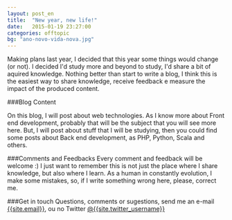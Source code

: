 ```yaml
---
layout: post_en
title:  "New year, new life!"
date:   2015-01-19 23:27:00
categories: offtopic
bg: "ano-novo-vida-nova.jpg"
---
```

Making plans last year, I decided that this year some things would change (or not). I decided I'd study more and beyond to study, I'd share a bit of aquired knowledge. Nothing better than start to write a blog, I think this is the easiest way to share knowledge, receive feedback e measure the impact of the produced content.

###Blog Content

On this blog, I will post about web technologies. As I know more about Front end development, probably that will be the subject that you will see more here.
But, I will post about stuff that I will be studying, then you could find some posts about Back end development, as PHP, Python, Scala and others.

###Comments and Feedbacks
Every comment and feedback will be welcome :)
I just want to remember this is not just the place where I share knowledge, but also where I learn. As a human in constantly evolution, I make some mistakes, so, if I write something wrong here, please, correct me.

###Get in touch
Questions, comments or sugestions, send me an e-mail [{{site.email}}](mailto:{{site.email}}), ou no Twitter [@{{site.twitter_username}}](https://twitter.com/{{site.twitter_username}})
